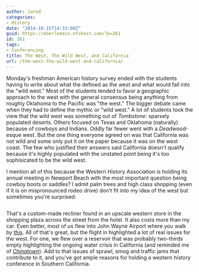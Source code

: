 ```yaml
---
author: Jared
categories:
- History
date: "2014-10-15T14:33:00Z"
guid: https://eberlemain.nfshost.com/?p=261
id: 261
tags:
- Conferencing
title: The West, The Wild West, and California
url: /the-west-the-wild-west-and-california/
---
```

<!-- wp:paragraph -->
<p>Monday's freshman American history survey ended with the students having to write about what the defined as the west and what would fall into the "wild west." Most of the students tended to favor a geographic approach to the west with the general consensus being anything from roughly Oklahoma to the Pacific was "the west." The bigger debate came when they had to define the mythic or "wild west." A lot of students took the view that the wild west was something out of <em>Tombstone</em>: sparsely populated deserts. Others focused on Texas and Oklahoma (naturally) because of cowboys and Indians. Oddly far fewer went with a <em>Deadwood</em>-esque west. But the one thing everyone agreed on was that California was not wild and some only put it on the paper because it was on the west coast. The few who justified their answers said California doesn't qualify because it's highly populated with the unstated point being it's too sophisicated to be the wild west.</p>
<!-- /wp:paragraph -->

<!-- wp:paragraph -->
<p>I mention all of this because the Western History Association is holding its annual meeting in Newport Beach with the most important question being cowboy boots or saddles? I admit palm trees and high class shopping (even if it is on mispronounced rodeo drive) don't fit into my idea of the west but sometimes you're surprised:</p>
<!-- /wp:paragraph -->

<!-- wp:image {"id":73,"sizeSlug":"large","linkDestination":"none"} -->
<figure class="wp-block-image size-large"><img src="http://eberlemain.nfshost.com/wp-content/uploads/2021/07/armchair-cowboy.jpg" alt="" class="wp-image-73"/></figure>
<!-- /wp:image -->

<!-- wp:paragraph -->
<p>That's a custom-made recliner found in an upscale western store in the shopping plaza across the street from the hotel. It also costs more than my car. Even better, most of us flew into John Wayne Airport where you walk by <a href="http://www.lawyersgunsmoneyblog.com/2014/10/orange-county">this</a>. All of that's great, but the flight in highlighted a lot of real issues for the west. For one, we flew over a reservoir that was probably two-thirds empty highlighting the ongoing water crisis in California (and reminded me of <a href="https://en.wikipedia.org/wiki/Chinatown_%281974_film%29"><em>Chinatown</em></a>). Add to that issues of sprawl, smog and traffic jams that contribute to it, and you've got ample reasons for holding a western history conference in Southern California.</p>
<!-- /wp:paragraph -->